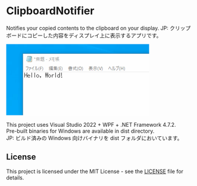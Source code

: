 # ClipboardNotifier

Notifies your copied contents to the clipboard on your display.
JP: クリップボードにコピーした内容をディスプレイ上に表示するアプリです。

![Overview](doc/ClipboardNotifier.gif)

This project uses Visual Studio 2022 + WPF + .NET Framework 4.7.2.  
Pre-built binaries for Windows are available in dist directory.  
JP: ビルド済みの Windows 向けバイナリを dist フォルダにおいています。

## License

This project is licensed under the MIT License - see the [LICENSE](LICENSE) file for details.
